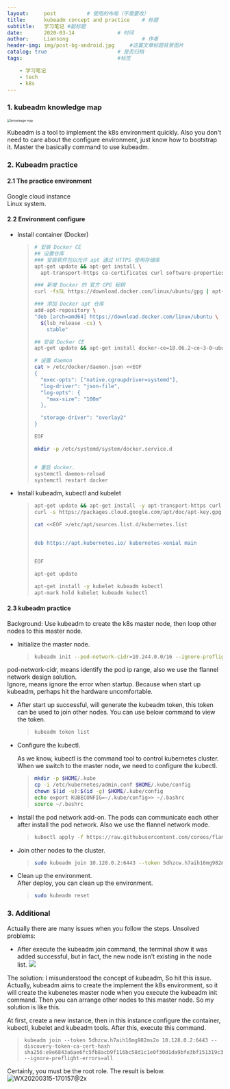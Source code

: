 ```yaml
---
layout:     post   		  # 使用的布局（不需要改）
title:      kubeadm concept and practice    # 标题
subtitle:   学习笔记 #副标题
date:       2020-03-14 				# 时间
author:     Liansong 						# 作者
header-img: img/post-bg-android.jpg 	#这篇文章标题背景图片
catalog: true 						# 是否归档
tags:								#标签

    - 学习笔记
    - tech
    - k8s
---
```


### 1. kubeadm knowledge map


<img src="https://tva1.sinaimg.cn/large/00831rSTgy1gctptvfodzj318m0min0y.jpg" alt="knowleage map" style="zoom:50%;" />

Kubeadm is a tool to implement the k8s environment quickly. Also you don't need to care about the configure environment, just know how to bootstrap it.  Master the basically command to use kubeadm.


### 2. Kubeadm practice  

#### 2.1 The practice environment

Google cloud instance  
Linux system.

#### 2.2 Environment configure

*  Install container (Docker)
      > ```bash 
      > # 安装 Docker CE
      > ## 设置仓库
      > ### 安装软件包以允许 apt 通过 HTTPS 使用存储库
      > apt-get update && apt-get install \
      >   apt-transport-https ca-certificates curl software-properties-common
      > 
      > ### 新增 Docker 的 官方 GPG 秘钥
      > curl -fsSL https://download.docker.com/linux/ubuntu/gpg | apt-key add -
      > 
      > ### 添加 Docker apt 仓库
      > add-apt-repository \
      > "deb [arch=amd64] https://download.docker.com/linux/ubuntu \
      >   $(lsb_release -cs) \
      >     stable"
      > 
      > ## 安装 Docker CE
      > apt-get update && apt-get install docker-ce=18.06.2~ce~3-0~ubuntu
      > 
      > # 设置 daemon
      > cat > /etc/docker/daemon.json <<EOF
      > {
      >   "exec-opts": ["native.cgroupdriver=systemd"],
      >   "log-driver": "json-file",
      >   "log-opts": {
      >     "max-size": "100m"   
      >   },
      >
      >   "storage-driver": "overlay2"
      > }
      >
      > EOF
      > 
      > mkdir -p /etc/systemd/system/docker.service.d
      > 
      > 
      > # 重启 docker.
      > systemctl daemon-reload
      > systemctl restart docker
      >```
      
* Install kubeadm, kubectl and kubelet
  >```bash
  >apt-get update && apt-get install -y apt-transport-https curl
  >curl -s https://packages.cloud.google.com/apt/doc/apt-key.gpg | apt-key add -
  >
  >cat <<EOF >/etc/apt/sources.list.d/kubernetes.list
  >
  >
  >deb https://apt.kubernetes.io/ kubernetes-xenial main
  >
  >
  >EOF
  >
  >apt-get update
  >
  >apt-get install -y kubelet kubeadm kubectl
  >apt-mark hold kubelet kubeadm kubectl
  >```

#### 2.3 kubeadm practice

Background: Use kubeadm to create the k8s master node, then loop other nodes to this master node. 
*  Initialize the master node.
      > ```bash
      > kubeadm init --pod-network-cidr=10.244.0.0/16 --ignore-preflight-errors=all
      > ```  
      
  pod-network-cidr, means identify the pod ip range, also we use the flannel network design solution.  
  Ignore, means ignore the error when startup. Because when start up kubeadm, perhaps hit the hardware uncomfortable. 
  
  
*  After start up successful, will generate the kubeadm token, this token can be used to join other nodes. You can use below command to view the token.
      > ```bash
      > kubeadm token list
      > ```
  
  


- Configure the kubectl.

  As we know, kubectl is the command tool to control kubernetes cluster. When we switch to the master node, we need to configure the kubectl.
  > ```bash
  > mkdir -p $HOME/.kube
  > cp -i /etc/kubernetes/admin.conf $HOME/.kube/config
  > chown $(id -u):$(id -g) $HOME/.kube/config
  > echo export KUBECONFIG=~/.kube/config>> ~/.bashrc
  > source ~/.bashrc
  > ```


- Install the pod network add-on. The pods can communicate each other after install the pod network. Also we use the flannel network mode.
  > ``` bash
  > kubectl apply -f https://raw.githubusercontent.com/coreos/flannel/2140ac876ef134e0ed5af15c65e414cf26827915/Documentation/kube-flannel.yml
  > ```
  
-  Join other nodes to the cluster.
      > ``` bash
      > sudo kubeadm join 10.128.0.2:6443 --token 5dhzcw.h7aih16mg982ms2o --discovery-token-ca-cert-hash sha256:e9e6843a6ae6fc5fb8acb9f116bc58d1c1e0f30d1da9bfe3bf151319c3788d57 --ignore-preflight-errors=all
      > ```
  
-  Clean up the environment.  
    After deploy, you can clean up the environment. 
      > ```bash
      > sudo kubeadm reset
      > ```

### 3. Additional

Actually there are many issues when you follow the steps.
Unsolved problems:
*  After execute the kubeadm join command, the terminal show it was added successful, but in fact, the new node isn't existing in the node list.
  ![](https://tva1.sinaimg.cn/large/00831rSTgy1gctpsng90mj326w0t6gx6.jpg)
  
  The solution: I misunderstood the concept of kubeadm,  So hit this issue.
  Actually, kubeadm aims to create the implement the k8s environment, so it will create the kubenetes master node when you execute the kubeadm init command. Then you can arrange other nodes to this master node. So my solution is like this.
  
  At first, create a new instance, then in this instance configure the container, kubectl, kubelet and kubeadm tools. After this, execute this command.
  > ```
  > kubeadm join --token 5dhzcw.h7aih16mg982ms2o 10.128.0.2:6443 --discovery-token-ca-cert-hash sha256:e9e6843a6ae6fc5fb8acb9f116bc58d1c1e0f30d1da9bfe3bf151319c3788d57 --ignore-preflight-errors=all
  > ```
  
  Certainly, you must be the root role. The result is below.
  ![WX20200315-170157@2x](https://tva1.sinaimg.cn/large/00831rSTgy1gcupzi3schj30vc03ymy7.jpg)
  
  

